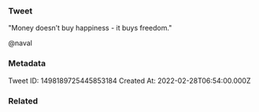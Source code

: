 ### Tweet
"Money doesn’t buy happiness - it buys freedom."

@naval

### Metadata
Tweet ID: 1498189725445853184
Created At: 2022-02-28T06:54:00.000Z

### Related

